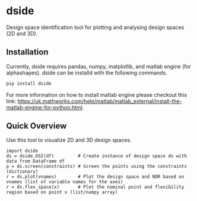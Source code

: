 # dside
Design space identification tool for plotting and analysing design spaces (2D and 3D).


## Installation
Currently, dside requires pandas, numpy, matplotlib, and matlab engine (for alphashapes). dside can be installd with the following commands.
```bash
pip install dside
```
For more information on how to install matlab engine please checkout this link: https://uk.mathworks.com/help/matlab/matlab_external/install-the-matlab-engine-for-python.html.

## Quick Overview
Use this tool to visualize 2D and 3D design spaces.

```
import dside
ds = dside.DSI(df)         # Create instance of design space ds with data from DataFrame df
p = ds.screen(constraints) # Screen the points using the constraints (dictionary)
r = ds.plot(vnames)        # Plot the design space and NOR based on vnames (list of variable names for the axes)
r = ds.flex_space(x)       # Plot the nominal point and flexibility region based on point x (list/numpy array)
```
